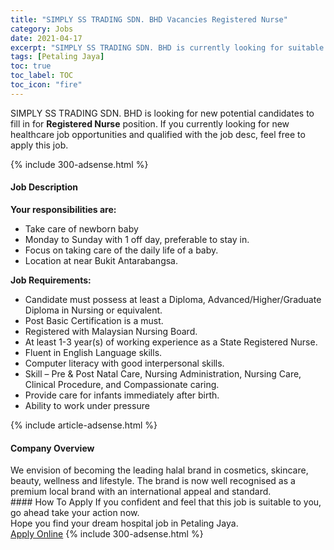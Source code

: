 ```yaml
---
title: "SIMPLY SS TRADING SDN. BHD Vacancies Registered Nurse" 
category: Jobs 
date: 2021-04-17 
excerpt: "SIMPLY SS TRADING SDN. BHD is currently looking for suitable person to fill in the Registered Nurse which positioned at Petaling Jaya" 
tags: [Petaling Jaya] 
toc: true 
toc_label: TOC 
toc_icon: "fire" 
--- 
```


<p>SIMPLY SS TRADING SDN. BHD is looking for new potential candidates to fill in for <b>Registered Nurse</b> position. If you currently looking for new healthcare job opportunities and qualified with the job desc, feel free to apply this job.
</p>{% include 300-adsense.html %} 
<div><div><h4>Job Description</h4></div><div><div><span><div><p><strong>Your responsibilities are:</strong></p><ul><li>Take care of newborn baby</li><li>Monday to Sunday with 1 off day, preferable to stay in.</li><li>Focus on taking care of the daily life of a baby.&#160;</li><li>Location at near Bukit Antarabangsa.</li></ul><p><strong>Job Requirements:</strong></p><ul><li>Candidate must possess at least a Diploma, Advanced/Higher/Graduate Diploma in Nursing or equivalent.</li><li>Post Basic Certification is a must.</li><li>Registered with Malaysian Nursing Board.</li><li>At least 1-3 year(s) of working experience as a State Registered Nurse.</li><li>Fluent in English Language skills.</li><li>Computer literacy with good interpersonal skills.</li><li>Skill &#8211; Pre &amp; Post Natal Care, Nursing Administration, Nursing Care, Clinical Procedure, and Compassionate caring.</li><li>Provide care for infants immediately after birth.</li><li>Ability to work under pressure</li></ul></div></span></div></div></div> 
{% include article-adsense.html %} 
<div><div><h4>Company Overview</h4></div><div><div><span><div><div>We envision of becoming the leading halal brand in cosmetics, skincare, beauty, wellness and lifestyle. The brand is now well recognised as a premium local brand with an international appeal and standard.</div></div></span></div></div></div> 
#### How To Apply 
If you confident and feel that this job is suitable to you, go ahead take your action now. <br/> 
Hope you find your dream hospital job in Petaling Jaya. <br/> 
<a href="https://www.jobstreet.com.my/en/job/registered-nurse-4539132?jobId=jobstreet-my-job-4539132" class="btn btn--warning" target="_blank" rel="nofollow noopenner">Apply Online</a> 
{% include 300-adsense.html %} 